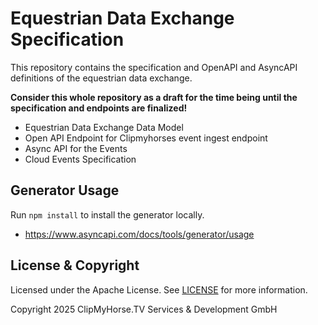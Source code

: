 # Equestrian Data Exchange Specification

This repository contains the specification and OpenAPI and AsyncAPI definitions of the equestrian data exchange.

**Consider this whole repository as a draft for the time being until the specification and endpoints are finalized!**

* Equestrian Data Exchange Data Model
* Open API Endpoint for Clipmyhorses event ingest endpoint
* Async API for the Events
* Cloud Events Specification

## Generator Usage

Run `npm install` to install the generator locally.

 - https://www.asyncapi.com/docs/tools/generator/usage

## License & Copyright

Licensed under the Apache License. See [LICENSE](LICENSE) for more information.

Copyright 2025 ClipMyHorse.TV Services & Development GmbH
